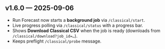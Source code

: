 ## v1.6.0 — 2025-09-06
- Run Forecast now starts a **background job** via `/classical/start`.
- Live progress polling via `/classical/status` with a progress bar.
- Shows **Download Classical CSV** when the job is ready (downloads from `/classical/download?job_id=…`).
- Keeps preflight `/classical/probe` message.
